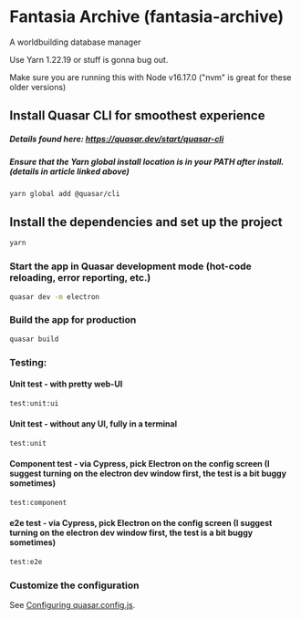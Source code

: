 # Fantasia Archive (fantasia-archive)

A worldbuilding database manager

Use Yarn 1.22.19 or stuff is gonna bug out.

Make sure you are running this with Node v16.17.0 ("nvm" is great for these older versions)

## Install Quasar CLI for smoothest experience
##### Details found here: https://quasar.dev/start/quasar-cli

##### Ensure that the Yarn global install location is in your PATH after install. (details in article linked above)

```bash
yarn global add @quasar/cli
```

## Install the dependencies and set up the project
```bash
yarn
```

### Start the app in Quasar development mode (hot-code reloading, error reporting, etc.)
```bash
quasar dev -m electron
```

### Build the app for production
```bash
quasar build
```

### Testing:

#### Unit test - with pretty web-UI
```bash
test:unit:ui
```
#### Unit test - without any UI, fully in a terminal
```bash
test:unit
```
#### Component test - via Cypress, pick Electron on the config screen (I suggest turning on the electron dev window first, the test is a bit buggy sometimes)
```bash
test:component
```
#### e2e test - via Cypress, pick Electron on the config screen (I suggest turning on the electron dev window first, the test is a bit buggy sometimes)
```bash
test:e2e
```

### Customize the configuration
See [Configuring quasar.config.js](https://v2.quasar.dev/quasar-cli-vite/quasar-config-js).
